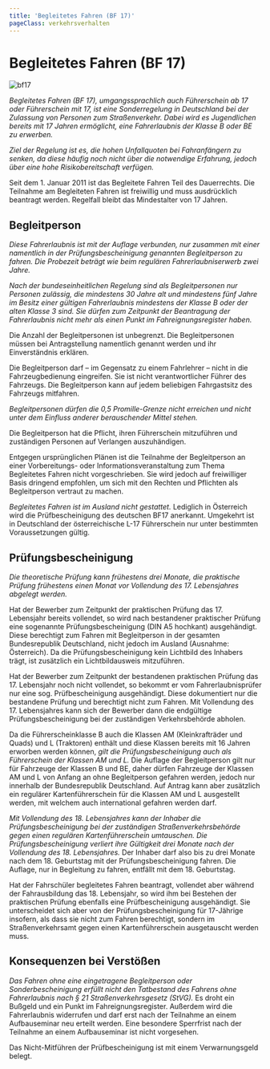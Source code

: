 ```yaml
---
title: 'Begleitetes Fahren (BF 17)'
pageClass: verkehrsverhalten
---
```


<infoBox>

# Begleitetes Fahren (BF 17)

![bf17](/img/media/bf17.jpg "bf17")

*Begleitetes Fahren (BF 17), umgangssprachlich auch Führerschein ab 17 oder Führerschein mit 17, ist eine Sonderregelung in Deutschland bei der Zulassung von Personen zum Straßenverkehr. Dabei wird es Jugendlichen bereits mit 17 Jahren ermöglicht, eine Fahrerlaubnis der Klasse B oder BE zu erwerben.*

 *Ziel der Regelung ist es, die hohen Unfallquoten bei Fahranfängern zu senken, da diese häufig noch nicht über die notwendige Erfahrung, jedoch über eine hohe Risikobereitschaft verfügen.*

Seit dem 1. Januar 2011 ist das Begleitete Fahren Teil des Dauerrechts. Die Teilnahme am Begleiteten Fahren ist freiwillig und muss ausdrücklich beantragt werden. Regelfall bleibt das Mindestalter von 17 Jahren.

</infoBox>

<YouTube start="47" videoid="C6957NePWdI" desc="begleitetes Fahren"/>

<newSection title="Begleitperson">

## Begleitperson

*Diese Fahrerlaubnis ist mit der Auflage verbunden, nur zusammen mit einer namentlich in der Prüfungsbescheinigung genannten Begleitperson zu fahren. Die Probezeit beträgt wie beim regulären Fahrerlaubniserwerb zwei Jahre.*

*Nach der bundeseinheitlichen Regelung sind als Begleitpersonen nur Personen zulässig, die mindestens 30 Jahre alt und mindestens fünf Jahre im Besitz einer gültigen Fahrerlaubnis mindestens der Klasse B oder der alten Klasse 3 sind. Sie dürfen zum Zeitpunkt der Beantragung der Fahrerlaubnis nicht mehr als einen Punkt im Fahreignungsregister haben.*

Die Anzahl der Begleitpersonen ist unbegrenzt. Die Begleitpersonen müssen bei Antragstellung namentlich genannt werden und ihr Einverständnis erklären.

Die Begleitperson darf – im Gegensatz zu einem Fahrlehrer – nicht in die Fahrzeugbedienung eingreifen. Sie ist nicht verantwortlicher Führer des Fahrzeugs. Die Begleitperson kann auf jedem beliebigen Fahrgastsitz des Fahrzeugs mitfahren.

*Begleitpersonen dürfen die 0,5 Promille-Grenze nicht erreichen und nicht unter dem Einfluss anderer berauschender Mittel stehen.*

Die Begleitperson hat die Pflicht, ihren Führerschein mitzuführen und zuständigen Personen auf Verlangen auszuhändigen.

Entgegen ursprünglichen Plänen ist die Teilnahme der Begleitperson an einer Vorbereitungs- oder Informationsveranstaltung zum Thema Begleitetes Fahren nicht vorgeschrieben. Sie wird jedoch auf freiwilliger Basis dringend empfohlen, um sich mit den Rechten und Pflichten als Begleitperson vertraut zu machen.

*Begleitetes Fahren ist im Ausland nicht gestattet.* Lediglich in Österreich wird die Prüfbescheinigung des deutschen BF17 anerkannt. Umgekehrt ist in Deutschland der österreichische L-17 Führerschein nur unter bestimmten Voraussetzungen gültig.

</newSection>

<newSection title="Prüfungsbescheinigung">

## Prüfungsbescheinigung

*Die theoretische Prüfung kann frühestens drei Monate, die praktische Prüfung frühestens einen Monat vor Vollendung des 17. Lebensjahres abgelegt werden.*

Hat der Bewerber zum Zeitpunkt der praktischen Prüfung das 17. Lebensjahr bereits vollendet, so wird nach bestandener praktischer Prüfung eine sogenannte Prüfungsbescheinigung (DIN A5 hochkant) ausgehändigt. Diese berechtigt zum Fahren mit Begleitperson in der gesamten Bundesrepublik Deutschland, nicht jedoch im Ausland (Ausnahme: Österreich). Da die Prüfungsbescheinigung kein Lichtbild des Inhabers trägt, ist zusätzlich ein Lichtbildausweis mitzuführen.

Hat der Bewerber zum Zeitpunkt der bestandenen praktischen Prüfung das 17. Lebensjahr noch nicht vollendet, so bekommt er vom Fahrerlaubnisprüfer nur eine sog. Prüfbescheinigung ausgehändigt. Diese dokumentiert nur die bestandene Prüfung und berechtigt nicht zum Fahren. Mit Vollendung des 17. Lebensjahres kann sich der Bewerber dann die endgültige Prüfungsbescheinigung bei der zuständigen Verkehrsbehörde abholen.

Da die Führerscheinklasse B auch die Klassen AM (Kleinkrafträder und Quads) und L (Traktoren) enthält und diese Klassen bereits mit 16 Jahren erworben werden können, *gilt die Prüfungsbescheinigung auch als Führerschein der Klassen AM und L.* Die Auflage der Begleitperson gilt nur für Fahrzeuge der Klassen B und BE, daher dürfen Fahrzeuge der Klassen AM und L von Anfang an ohne Begleitperson gefahren werden, jedoch nur innerhalb der Bundesrepublik Deutschland. Auf Antrag kann aber zusätzlich ein regulärer Kartenführerschein für die Klassen AM und L ausgestellt werden, mit welchem auch international gefahren werden darf.

*Mit Vollendung des 18. Lebensjahres kann der Inhaber die Prüfungsbescheinigung bei der zuständigen Straßenverkehrsbehörde gegen einen regulären Kartenführerschein umtauschen. Die Prüfungsbescheinigung verliert ihre Gültigkeit drei Monate nach der Vollendung des 18. Lebensjahres.* Der Inhaber darf also bis zu drei Monate nach dem 18. Geburtstag mit der Prüfungsbescheinigung fahren. Die Auflage, nur in Begleitung zu fahren, entfällt mit dem 18. Geburtstag.

Hat der Fahrschüler begleitetes Fahren beantragt, vollendet aber während der Fahrausbildung das 18. Lebensjahr, so wird ihm bei Bestehen der praktischen Prüfung ebenfalls eine Prüfbescheinigung ausgehändigt. Sie unterscheidet sich aber von der Prüfungsbescheinigung für 17-Jährige insofern, als dass sie nicht zum Fahren berechtigt, sondern im Straßenverkehrsamt gegen einen Kartenführerschein ausgetauscht werden muss.

</newSection>

<newSection title="Konsequenzen bei Verstößen">

## Konsequenzen bei Verstößen

*Das Fahren ohne eine eingetragene Begleitperson oder Sonderbescheinigung erfüllt nicht den Tatbestand des Fahrens ohne Fahrerlaubnis nach § 21 Straßenverkehrsgesetz (StVG).* Es droht ein Bußgeld und ein Punkt im Fahreignungsregister. Außerdem wird die Fahrerlaubnis widerrufen und darf erst nach der Teilnahme an einem Aufbauseminar neu erteilt werden. Eine besondere Sperrfrist nach der Teilnahme an einem Aufbauseminar ist nicht vorgesehen.

Das Nicht-Mitführen der Prüfbescheinigung ist mit einem Verwarnungsgeld belegt.

</newSection>

